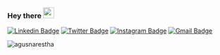 ### Hey there <img src="https://media.giphy.com/media/hvRJCLFzcasrR4ia7z/giphy.gif" width="25px">

[![Linkedin Badge](https://img.shields.io/badge/-agusnarestha-blue?style=flat&logo=Linkedin&logoColor=white&link=https://linkedin.com/in/agusnarestha/)](https://linkedin.com/in/agusnarestha)
[![Twitter Badge](https://img.shields.io/badge/-@agusnarestha-1ca0f1?style=flat&labelColor=1ca0f1&logo=twitter&logoColor=white&link=https://twitter.com/agusnarestha)](https://twitter.com/agusnarestha)
[![Instagram Badge](https://img.shields.io/badge/-@agusnarestha-purple?style=flat&logo=instagram&logoColor=white&link=https://instagram.com/agusnarestha/)](https://instagram.com/agusnarestha)
[![Gmail Badge](https://img.shields.io/badge/-agusnaresthaa-c14438?style=flat&logo=Gmail&logoColor=white&link=mailto:agusnaresthaa@gmail.com)](mailto:agusnaresthaa@gmail.com)


<p><img align="center" src="https://github-readme-stats.vercel.app/api/top-langs?username=agusnarestha&show_icons=true&locale=en&layout=compact" alt="agusnarestha" /></p>
